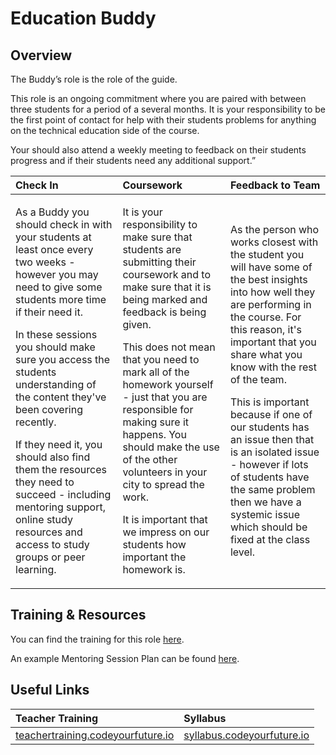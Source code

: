 # Education Buddy

## Overview

The Buddy’s role is the role of the guide. 

This role is an ongoing commitment where you are paired with between three students for a period of a several months. It is your responsibility to be the first point of contact for help with their students problems for anything on the technical education side of the course.

Your should also attend a weekly meeting to feedback on their students progress and if their students need any additional support.”

<table>
  <thead>
    <tr>
      <th style="text-align:left">Check In</th>
      <th style="text-align:left">Coursework</th>
      <th style="text-align:left">Feedback to Team</th>
    </tr>
  </thead>
  <tbody>
    <tr>
      <td style="text-align:left">
        <p>As a Buddy you should check in with your students at least once every
          two weeks - however you may need to give some students more time if their
          need it.</p>
        <p></p>
        <p>In these sessions you should make sure you access the students understanding
          of the content they&apos;ve been covering recently.</p>
        <p></p>
        <p>If they need it, you should also find them the resources they need to
          succeed - including mentoring support, online study resources and access
          to study groups or peer learning.</p>
      </td>
      <td style="text-align:left">
        <p>It is your responsibility to make sure that students are submitting their
          coursework and to make sure that it is being marked and feedback is being
          given.</p>
        <p></p>
        <p>This does not mean that you need to mark all of the homework yourself
          - just that you are responsible for making sure it happens. You should
          make the use of the other volunteers in your city to spread the work.</p>
        <p></p>
        <p>It is important that we impress on our students how important the homework
          is.</p>
      </td>
      <td style="text-align:left">
        <p>As the person who works closest with the student you will have some of
          the best insights into how well they are performing in the course. For
          this reason, it&apos;s important that you share what you know with the
          rest of the team.</p>
        <p></p>
        <p>This is important because if one of our students has an issue then that
          is an isolated issue - however if lots of students have the same problem
          then we have a systemic issue which should be fixed at the class level.</p>
      </td>
    </tr>
  </tbody>
</table>

## Training & Resources

You can find the training for this role [here](https://teachertraining.codeyourfuture.io/roles/education-buddy/education-buddy-training).

An example Mentoring Session Plan can be found [here](https://teachertraining.codeyourfuture.io/roles/education-buddy/mentoring-session-plan).

## Useful Links

| Teacher Training | Syllabus |
| :--- | :--- |
| [teachertraining.codeyourfuture.io](https://teachertraining.codeyourfuture.io/) | [syllabus.codeyourfuture.io](https://syllabus.codeyourfuture.io/) |

